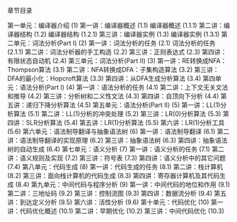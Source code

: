 
章节目录

第一单元：编译器介绍 (1)
第一讲：编译器概述 (1.1)
编译器概述 (1.1.1)
第二讲：编译器结构 (1.2)
编译器结构 (1.2.1)
第三讲：编译器实例 (1.3)
编译器实例 (1.3.1)
第二单元：词法分析(Part I) (2)
第一讲：词法分析的任务 (2.1)
词法分析的任务 (2.1.1)
第二讲：词法分析器的手工构造 (2.2)
第三讲：正则表达式 (2.3)
第四讲：有限状态自动机 (2.4)
第三单元：词法分析(Part II) (3)
第一讲：RE转换成NFA：Thompson算法 (3.1)
第二讲：NFA转换成DFA：子集构造算法 (3.2)
第三讲：DFA的最小化：Hopcroft算法 (3.3)
第四讲：从DFA生成分析算法 (3.4)
第四单元：语法分析(Part I) (4)
第一讲：语法分析的任务 (4.1)
第二讲：上下文无关文法和推导 (4.2)
第三讲：分析树和二义性文法 (4.3)
第四讲：自顶向下分析 (4.4)
第五讲：递归下降分析算法 (4.5)
第五单元：语法分析(Part II) (5)
第一讲：LL(1)分析算法 (5.1)
第二讲：LL(1)分析的冲突处理 (5.2)
第三讲：LR(0)分析算法 (5.3)
第四讲：SLR分析算法 (5.4)
第五讲：LR(1)分析算法 (5.5)
第六讲：LR(1)分析工具 (5.6)
第六单元：语法制导翻译与抽象语法树 (6)
第一讲：语法制导翻译 (6.1)
第二讲：语法制导翻译的实现原理 (6.2)
第三讲：抽象语法树 (6.3)
第四讲：抽象语法树的自动生成 (6.4)
第七单元：语义分析 (7)
第一讲：语义分析的任务 (7.1)
第二讲：语义规则及实现 (7.2)
第三讲：符号表 (7.3)
第四讲：语义分析中的其它问题 (7.4)
第八单元：代码生成 (8)
第一讲：代码生成的任务 (8.1)
第二讲：栈计算机 (8.2)
第三讲：面向栈计算机的代码生成 (8.3)
第四讲：寄存器计算机及其代码生成 (8.4)
第九单元：中间代码与程序分析 (9)
第一讲：中间代码的地位和作用 (9.1)
第二讲：三地址码 (9.2)
第三讲：控制流图 (9.3)
第四讲：数据流分析 (9.4)
第五讲：到达定义分析 (9.5)
第六讲：活性分析 (9.6)
第十单元：代码优化 (10)
第一讲：代码优化概述 (10.1)
第二讲：早期优化 (10.2)
第三讲：中间代码优化 (10.3)